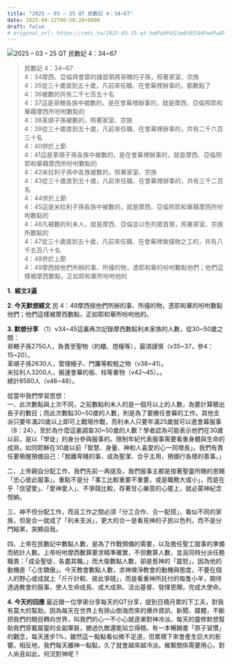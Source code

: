 ```yaml
---
title: "2025 – 03 – 25 QT 民數記 4：34~67"
date: 2025-04-12T00:50:28+0800
draft: false
# original_url: https://cmtc.tw/2025-03-25-qt-%e6%b0%91%e6%95%b8%e8%a8%98-4%ef%bc%9a3467
---
```


![2025 – 03 – 25 QT 民數記 4：34\~67](/images/qt.jpg  "2025 – 03 – 25 QT 民數記 4：34\~67")

> 民數記 4：34\~67  
> 4：34摩西、亞倫與會眾的諸首領將哥轄的子孫，照著家室、宗族  
> 4：35從三十歲直到五十歲，凡前來任職、在會幕裡辦事的，都數點了  
> 4：36被數的共有二千七百五十名  
> 4：37這是哥轄各族中被數的，是在會幕裡辦事的，就是摩西、亞倫照耶和華藉摩西所吩咐數點的  
> 4：38革順子孫被數的，照著家室、宗族  
> 4：39從三十歲直到五十歲，凡前來任職、在會幕裡辦事的，共有二千六百三十名  
> 4：40併於上節  
> 4：41這是革順子孫各族中被數的，是在會幕裡辦事的，就是摩西、亞倫照耶和華藉摩西所吩咐數點的  
> 4：42米拉利子孫中各族被數的，照著家室、宗族  
> 4：43從三十歲直到五十歲，凡前來任職、在會幕裡辦事的，共有三千二百名  
> 4：44併於上節  
> 4：45這是米拉利子孫各族中被數的，就是摩西、亞倫照耶和華藉摩西所吩咐數點的  
> 4：46凡被數的利未人，就是摩西、亞倫並以色列眾首領，照著家室、宗族所數點的  
> 4：47從三十歲直到五十歲，凡前來任職、在會幕裡做擡物之工的，共有八千五百八十名  
> 4：48併於上節  
> 4：49摩西按他們所辦的事、所擡的物，憑耶和華的吩咐數點他們；他們這樣被摩西數點，正如耶和華所吩咐他的

**1.  經文3遍**

**2. 今天默想經文**
民 4：49摩西按他們所辦的事、所擡的物，憑耶和華的吩咐數點他們；他們這樣被摩西數點，正如耶和華所吩咐他的。

**3. 默想分享**
（1）v34\~45這裏再次記錄摩西數點利未家族的人數，從30\~50歲之間：  
哥轄子孫2750人，負責至聖物（約櫃、燈檯等），最須謹慎（v35\~37，參4：15\~20）。  
革順子孫2630人，管理幔子、門簾等較輕之物（v38\~41）。  
米拉利人3200人，搬運會幕的板、柱等重物（v42\~45）。。  
總計8580人（v46\~48）。

從當中我們學習思想：  
一、此次數點與上次不同，之前數點利未人的是一個月以上的人數，為要計算贖出長子的數目；而此次數點30\~50歲的人數，則是為了要勝任會幕的工作。其他支派只要年滿20歲以上即可上戰場作戰，而利未人只要年滿25歲就可以進會幕服事（8：24），至於為什麼這裏調查30\~50歲的人數？學者認為可能表示他們在30歲以前，是以「學徒」的身分參與服事的。限制年紀代表服事需要看重身體與生命的成熟，如同耶穌在30歲以前「智慧、身量、神和人喜愛的心一同增長」。我們有責任要儆醒預備自己：「脫離卑賤的事，成為聖潔、合乎主用，預備行各樣的善事。」

二、上帝親自分配工作，我們先前一再提及，我們服事主都是按著聖靈所賜的恩賜「忠心彼此服事」。重點不是分「事工比較重要不重要，或是職務大或小」，而是在乎「信望愛」、「愛神愛人」、不爭競比較，存著甘心樂意的心擺上，就必蒙神紀念悅納。

三、神不但分配工作，而且工作之間必須「分工合作、合一配搭」，看似不同的家族，但是合一就成了「利未支派」，更大的合一是看見神的子民以色列，而不是分門結黨，突顯自我。

四、上帝在民數記中數點人數，是為了作戰預備的需要，以及擔任聖工服事的準備而統計人數。上帝吩咐摩西數算要求精準確實，不但數算人數，並且同時分派任務職責：「成全聖徒、各盡其職。」而大衛數點人數，卻是惹神的「震怒」，因為他的動機是「心生驕傲」。今天教會數點人數，求神煉淨教會的動機與態度，不要在個人的野心或成就上「斤斤計較、彼此爭競」，而是看重神所託付的每隻小羊，期待透過教會的服事，使人生命成長、成大成熟、活出基督、發揮恩賜，完成大使命。

**4. 今天的回應**
最近跟一位學弟分享每天的QT分享，提到日積月累的下工夫，對我有莫大的幫助。因為每天在世界上有排山倒海而來的爆炸資訊、新聞、媒體，不斷把我們的眼目轉向世界，叫我們的心一不小心就逐漸對神冷淡。每天的靈修默想幫助我們穿戴屬靈的全副軍裝，勝過仇敵還能站立得穩。有一本暢銷書「原子習慣」的觀念，每天進步1%，雖然這一點點看似微不足道，但累積下來會產生巨大的影響。相反地，我們每天離神一點點，久了就會越來越冷淡。維繫關係需要用心，對人尚且如此，何況對神呢？
